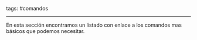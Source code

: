 tags: #comandos 

---

En esta sección encontramos un listado con enlace a los comandos mas básicos que podemos necesitar.  

